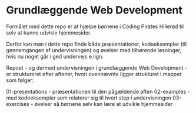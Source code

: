 # Grundlæggende Web Development
Formålet med dette repo er at hjælpe børnene i Coding Pirates Hillerød til selv at kunne udvikle hjemmesider.

Derfor kan man i dette repo finde både præsentationer, kodeeksempler (til gennemgangen af undervisningen) og øvelser med tilhørende løsninger, hvis nu noget går i ged undervejs e.lign.

Repoet - og dermed undervisningen i grundlæggende Web Development - er struktureret efter aftener, hvori ovennævnte ligger strukturet i mapper som følger:

01-presentations - præsentationen til den pågældende aften
02-examples - med kodeeksempler som relaterer sig til hvert step i undervisningen
03-exercises - øvelser så børnene selv kan lære at udvikle hjemmesider
